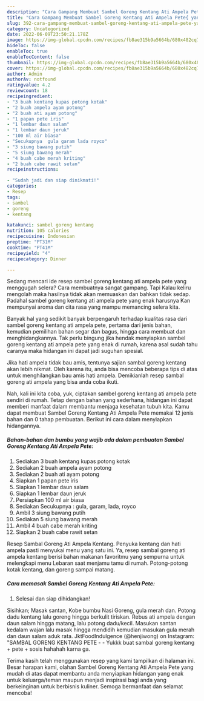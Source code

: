 ```yaml
---
description: "Cara Gampang Membuat Sambel Goreng Kentang Ati Ampela Pete{ yang Lezat Sekali,  Menu Buat lebaran"
title: "Cara Gampang Membuat Sambel Goreng Kentang Ati Ampela Pete{ yang Lezat Sekali,  Menu Buat lebaran"
slug: 392-cara-gampang-membuat-sambel-goreng-kentang-ati-ampela-pete-yang-lezat-sekali-menu-buat-lebaran
category: Uncategorized
date: 2022-06-09T23:50:21.178Z
image: https://img-global.cpcdn.com/recipes/fb8ae315b9a5664b/680x482cq70/sambel-goreng-kentang-ati-ampela-pete-foto-resep-utama.jpg
hideToc: false
enableToc: true
enableTocContent: false
thumbnail: https://img-global.cpcdn.com/recipes/fb8ae315b9a5664b/680x482cq70/sambel-goreng-kentang-ati-ampela-pete-foto-resep-utama.jpg
cover: https://img-global.cpcdn.com/recipes/fb8ae315b9a5664b/680x482cq70/sambel-goreng-kentang-ati-ampela-pete-foto-resep-utama.jpg
author: Admin
authorAv: notfound
ratingvalue: 4.2
reviewcount: 18
recipeingredient:
- "3 buah kentang kupas potong kotak"
- "2 buah ampela ayam potong"
- "2 buah ati ayam potong"
- "1 papan pete iris"
- "1 lembar daun salam"
- "1 lembar daun jeruk"
- "100 ml air biasa"
- "Secukupnya  gula garam lada royco"
- "3 siung bawang putih"
- "5 siung bawang merah"
- "4 buah cabe merah kriting"
- "2 buah cabe rawit setan"
recipeinstructions:

- "Sudah jadi dan siap dinikmati!"
categories:
- Resep
tags:
- sambel
- goreng
- kentang

katakunci: sambel goreng kentang 
nutrition: 105 calories
recipecuisine: Indonesian
preptime: "PT31M"
cooktime: "PT41M"
recipeyield: "4"
recipecategory: Dinner

---
```



Sedang mencari ide resep sambel goreng kentang ati ampela pete yang menggugah selera? Cara membuatnya sangat gampang. Tapi Kalau keliru mengolah maka hasilnya tidak akan memuaskan dan bahkan tidak sedap. Padahal sambel goreng kentang ati ampela pete yang enak harusnya Kan mempunyai aroma dan cita rasa yang mampu memancing selera kita.


Banyak hal yang sedikit banyak berpengaruh terhadap kualitas rasa dari sambel goreng kentang ati ampela pete, pertama dari jenis bahan, kemudian pemilihan bahan segar dan bagus, hingga cara membuat dan menghidangkannya. Tak perlu bingung jika hendak menyiapkan sambel goreng kentang ati ampela pete yang enak di rumah, karena asal sudah tahu caranya maka hidangan ini dapat jadi suguhan spesial.

Jika hati ampela tidak bau amis, tentunya sajian sambal goreng kentang akan lebih nikmat. Oleh karena itu, anda bisa mencoba beberapa tips di atas untuk menghilangkan bau amis hati ampela. Demikianlah resep sambal goreng ati ampela yang bisa anda coba ikuti.


Nah, kali ini kita coba, yuk, ciptakan sambel goreng kentang ati ampela pete sendiri di rumah. Tetap dengan bahan yang sederhana, hidangan ini dapat memberi manfaat dalam membantu menjaga kesehatan tubuh kita. Kamu dapat membuat Sambel Goreng Kentang Ati Ampela Pete memakai 12 jenis bahan dan 0 tahap pembuatan. Berikut ini cara dalam menyiapkan hidangannya.

<!--inarticleads1-->

##### Bahan-bahan dan bumbu yang wajib ada dalam pembuatan Sambel Goreng Kentang Ati Ampela Pete:

1. Sediakan 3 buah kentang kupas potong kotak
1. Sediakan 2 buah ampela ayam potong
1. Sediakan 2 buah ati ayam potong
1. Siapkan 1 papan pete iris
1. Siapkan 1 lembar daun salam
1. Siapkan 1 lembar daun jeruk
1. Persiapkan 100 ml air biasa
1. Sediakan Secukupnya : gula, garam, lada, royco
1. Ambil 3 siung bawang putih
1. Sediakan 5 siung bawang merah
1. Ambil 4 buah cabe merah kriting
1. Siapkan 2 buah cabe rawit setan


Resep Sambal Goreng Ati Ampela Kentang. Penyuka kentang dan hati ampela pasti menyukai menu yang satu ini. Ya, resep sambal goreng ati ampela kentang berisi bahan makanan favoritmu yang sempurna untuk melengkapi menu Lebaran saat menjamu tamu di rumah. Potong-potong kotak kentang, dan goreng sampai matang. 

<!--inarticleads2-->

##### Cara memasak Sambel Goreng Kentang Ati Ampela Pete:


1. Selesai dan siap dihidangkan!

Sisihkan; Masak santan, Kobe bumbu Nasi Goreng, gula merah dan. Potong dadu kentang lalu goreng hingga berkulit tiriskan. Rebus ati ampela dengan daun salam hingga matang, lalu potong dadu/kecil. Masukan santan kedalam wajan lalu masak hingga mendidih kemudian masukan gula merah dan daun salam aduk rata. JktFoodIndulgence (@henjiwong) on Instagram: &#34;SAMBAL GORENG KENTANG PETE - - Yukkk buat sambal goreng kentang + pete + sosis hahahah karna ga. 

Terima kasih telah menggunakan resep yang kami tampilkan di halaman ini. Besar harapan kami, olahan Sambel Goreng Kentang Ati Ampela Pete yang mudah di atas dapat membantu anda menyiapkan hidangan yang enak untuk keluarga/teman maupun menjadi inspirasi bagi anda yang berkeinginan untuk berbisnis kuliner. Semoga bermanfaat dan selamat mencoba!
